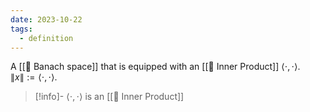 ```yaml
---
date: 2023-10-22
tags:
  - definition
---
```

A [[📘 Banach space]] that is equipped with an [[📘 Inner Product]] $\langle \cdot , \cdot \rangle$. $\| x\| := \langle \cdot , \cdot \rangle$.

>[!info]-
> $\langle \cdot , \cdot \rangle$ is an [[📘 Inner Product]]